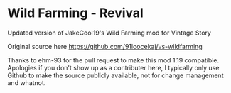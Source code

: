 # Wild Farming - Revival
Updated version of JakeCool19's Wild Farming mod for Vintage Story

Original source here
https://github.com/91loocekaj/vs-wildfarming

Thanks to ehm-93 for the pull request to make this mod 1.19 compatible.  Apologies if you don't show up as a contributer here, I typically only use Github to make the source publicly available, not for change management and whatnot.

